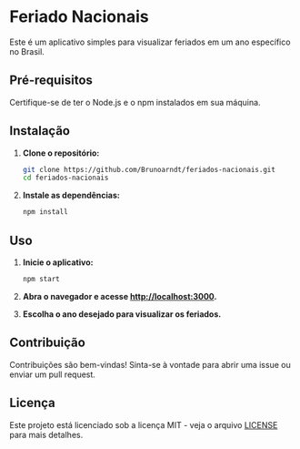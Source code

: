 # Feriado Nacionais

Este é um aplicativo simples para visualizar feriados em um ano específico no Brasil.

## Pré-requisitos

Certifique-se de ter o Node.js e o npm instalados em sua máquina.

## Instalação

1. **Clone o repositório:**

    ```bash
    git clone https://github.com/Brunoarndt/feriados-nacionais.git
    cd feriados-nacionais
    ```

2. **Instale as dependências:**

    ```bash
    npm install
    ```

## Uso

1. **Inicie o aplicativo:**

    ```bash
    npm start
    ```

2. **Abra o navegador e acesse [http://localhost:3000](http://localhost:3000).**

3. **Escolha o ano desejado para visualizar os feriados.**

## Contribuição

Contribuições são bem-vindas! Sinta-se à vontade para abrir uma issue ou enviar um pull request.

## Licença

Este projeto está licenciado sob a licença MIT - veja o arquivo [LICENSE](LICENSE) para mais detalhes.
